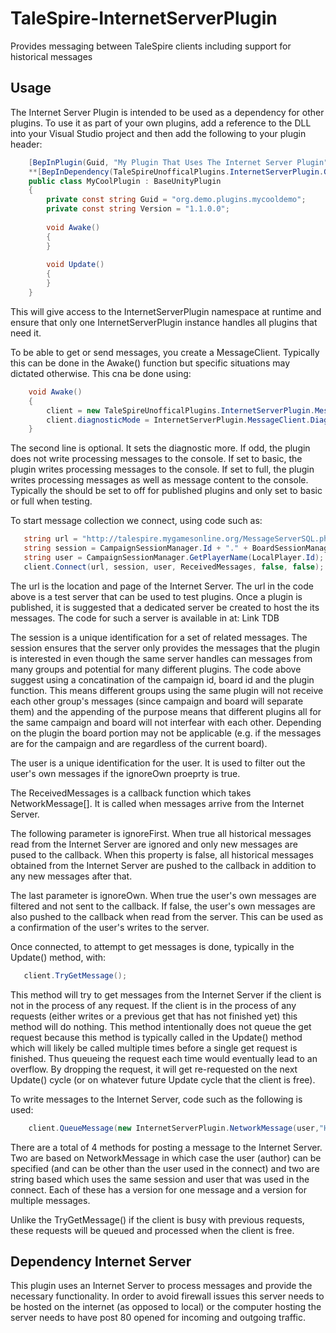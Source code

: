 # TaleSpire-InternetServerPlugin
Provides messaging between TaleSpire clients including support for historical messages

## Usage

The Internet Server Plugin is intended to be used as a dependency for other plugins. To use it as part of your own plugins, add a reference to the DLL into your Visual Studio project and then add the following to your plugin header:

```C#
    [BepInPlugin(Guid, "My Plugin That Uses The Internet Server Plugin", Version)]
    **[BepInDependency(TaleSpireUnofficalPlugins.InternetServerPlugin.Guid)]**
    public class MyCoolPlugin : BaseUnityPlugin
    {
        private const string Guid = "org.demo.plugins.mycooldemo";
        private const string Version = "1.1.0.0";
        
        void Awake()
        {
        }
        
        void Update()
        {
        }
    }
```

This will give access to the InternetServerPlugin namespace at runtime and ensure that only one InternetServerPlugin instance handles all plugins that need it.

To be able to get or send messages, you create a MessageClient. Typically this can be done in the Awake() function but specific situations may dictated otherwise. This cna be done using:

```C#
    void Awake()
    {
        client = new TaleSpireUnofficalPlugins.InternetServerPlugin.MessageClient();
        client.diagnosticMode = InternetServerPlugin.MessageClient.DiagnosticModes.full;
    }
```

The second line is optional. It sets the diagnostic more. If odd, the plugin does not write processing messages to the console. If set to basic, the plugin writes processing messages to the console. If set to full, the plugin writes processing messages as well as message content to the console. Typically the should be set to off for published plugins and only set to basic or full when testing.

To start message collection we connect, using code such as:

```C#
   string url = "http://talespire.mygamesonline.org/MessageServerSQL.php";
   string session = CampaignSessionManager.Id + "." + BoardSessionManager.CurrentBoardInfo.Id + ".InternetServerDemoPlugin";
   string user = CampaignSessionManager.GetPlayerName(LocalPlayer.Id);
   client.Connect(url, session, user, ReceivedMessages, false, false);
```

The url is the location and page of the Internet Server. The url in the code above is a test server that can be used to test plugins. Once a plugin is published, it is suggested that a dedicated server be created to host the its messages. The code for such a server is available in at: Link TDB

The session is a unique identification for a set of related messages. The session ensures that the server only provides the messages that the plugin is interested in even though the same server handles can messages from many groups and potential for many different plugins. The code above suggest using a concatination of the campaign id, board id and the plugin function. This means different groups using the same plugin will not receive each other group's messages (since campaign and board will separate them) and the appending of the purpose means that different plugins all for the same campaign and board will not interfear with each other. Depending on the plugin the board portion may not be applicable (e.g. if the messages are for the campaign and are regardless of the current board).

The user is a unique identification for the user. It is used to filter out the user's own messages if the ignoreOwn proeprty is true.

The ReceivedMessages is a callback function which takes NetworkMessage[]. It is called when messages arrive from the Internet Server.

The following parameter is ignoreFirst. When true all historical messages read from the Internet Server are ignored and only new messages are pused to the callback. When this property is false, all historical messages obtained from the Internet Server are pushed to the callback in addition to any new messages after that.

The last parameter is ignoreOwn. When true the user's own messages are filtered and not sent to the callback. If false, the user's own messages are also pushed to the callback when read from the server. This can be used as a confirmation of the user's writes to the server.

Once connected, to attempt to get messages is done, typically in the Update() method, with:

```C#
   client.TryGetMessage();
```

This method will try to get messages from the Internet Server if the client is not in the process of any request. If the client is in the process of any requests (either writes or a previous get that has not finished yet) this method will do nothing. This method intentionally does not queue the get request because this method is typically called in the Update() method which will likely be called multiple times before a single get request is finished. Thus queueing the request each time would eventually lead to an overflow. By dropping the request, it will get re-requested on the next Update() cycle (or on whatever future Update cycle that the client is free).

To write messages to the Internet Server, code such as the following is used:

```C#
    client.QueueMessage(new InternetServerPlugin.NetworkMessage(user,"Hello everyone!");
```

There are a total of 4 methods for posting a message to the Internet Server. Two are based on NetworkMessage in which case the user (author) can be specified (and can be other than the user used in the connect) and two are string based which uses the same session and user that was used in the connect. Each of these has a version for one message and a version for multiple messages.

Unlike the TryGetMessage() if the client is busy with previous requests, these requests will be queued and processed when the client is free.

## Dependency Internet Server

This plugin uses an Internet Server to process messages and provide the necessary functionality. In order to avoid firewall issues this server needs to be hosted on the internet (as opposed to local) or the computer hosting the server needs to have post 80 opened for incoming and outgoing traffic.







